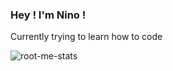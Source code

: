 ### Hey ! I'm Nino !

Currently trying to learn how to code

![root-me-stats](https://root-me-diff.vercel.app/rm-gh?nickname=nin7o-863599&gstats=show)
